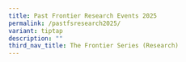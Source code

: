 ```yaml
---
title: Past Frontier Research Events 2025
permalink: /pastfsresearch2025/
variant: tiptap
description: ""
third_nav_title: The Frontier Series (Research)
---
```

